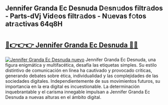 ## Jennifer Granda Ec Desnuda D𝚎sn𝚞dos filtr𝚊dos - Parts-dVj Vid𝚎os filtr𝚊dos - N𝚞evas f𝚘tos atr𝚊ctivas 64q8H

# <h2><a href="http://mbdhib.tromn.icu/?c=Jennifer+Granda+Ec+Desnuda">🔗👉👉👉 Jennifer Granda Ec Desnuda 🔗🔗</a></h2>

[![Jennifer Granda Ec Desnuda nuevo](https://i.imgur.com/pEAQMta.gif)](http://mbdhib.tromn.icu/?c=Jennifer+Granda+Ec+Desnuda)
Jennifer Granda Ec Desnuda, una figura enigmática y multifacética, desafía las etiquetas simples. Su estilo distintivo de comunicación en línea ha cautivado y provocado críticas, generando debates sobre ética, individualidad y las complejidades de las sociedades digitales. Independientemente de sus movimientos futuros, su importancia en la era digital es incuestionable. La determinación inquebrantable y el carisma innegable impulsan a Jennifer Granda Ec Desnuda a nuevas alturas en el ámbito digital.
